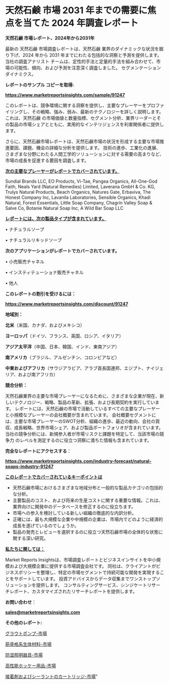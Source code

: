 # 天然石鹸 市場 2031 年までの需要に焦点を当てた 2024 年調査レポート

<strong>天然石鹸 市場レポート、2024年から2031年</strong>

最新の 天然石鹸 市場調査レポートは、天然石鹸 業界のダイナミックな状況を掘り下げ、2024 年から 2031 年までにわたる包括的な洞察と予測を提供します。当社の調査アナリスト チームは、定性的手法と定量的手法を組み合わせて、市場の可能性、傾向、および予測を注意深く調査しました。 セグメンテーションダイナミクス。



<strong>レポートのサンプル コピーを取得:</strong> <a href=https://www.marketreportsinsights.com/sample/91247>

<strong><u>https://www.marketreportsinsights.com/sample/91247</u></strong></a>

このレポートは、競争環境に関する洞察を提供し、主要なプレーヤーをプロファイリングし、その戦略、強み、弱み、最新のテクノロジーを詳しく説明します。 これは、天然石鹸 の市場価値と数量指標、セグメント分析、業界リーダーとその製品の市場シェアとともに、実用的なインテリジェンスを利害関係者に提供します。

さらに、天然石鹸市場レポートは、天然石鹸市場の状況を形成する主要な市場推進要因、課題、機会の詳細な分析を提供します。 技術の進歩、工業化の進展、さまざまな分野にわたる人間工学的ソリューションに対する需要の高まりなど、市場の成長を促進する要因を調査します。



<strong><u>次の主要なプレーヤーがレポートでカバーされています。</u></strong>

Sundial Brands LLC, EO Products, Vi-Tae, Pangea Organics, All-One-God Faith, Neals Yard (Natural Remedies) Limited, Laverana GmbH & Co. KG, Trulys Natural Products, Beach Organics, Natures Gate, Erbaviva, The Honest Company Inc, Lavanila Laboratories, Sensible Organics, Khadi Natural, Forest Essentials, Little Soap Company, Chagrin Valley Soap & Salve Co, Botanie Natural Soap Inc, A Wild Bar Soap LLC



<strong><u><b>レポートには、次の製品タイプが含まれています。</b></u></strong>

• ナチュラルソープ

• ナチュラルリキッドソープ



<strong><b>次のアプリケーションがレポートでカバーされています。</b></strong>

• 小売販売チャネル

• インスティテューショナ販売チャネル

• 他人



<strong><b>このレポートの割引を受けるには：</b></strong><a href=https://www.marketreportsinsights.com/discount/91247>

<strong><u>https://www.marketreportsinsights.com/discount/91247</u></strong></a>



<strong>地域別：</strong>



<strong>北米</strong>（米国、カナダ、およびメキシコ）



<strong>ヨーロッパ</strong>（ドイツ、フランス、英国、ロシア、イタリア）



<strong>アジア太平洋</strong>（中国、日本、韓国、インド、東南アジア）



<strong>南アメリカ</strong>（ブラジル、アルゼンチン、コロンビアなど）



<strong>中東およびアフリカ</strong>（サウジアラビア、アラブ首長国連邦、エジプト、ナイジェリア、および南アフリカ）



<strong>競合分析：</strong>

天然石鹸業界の主要な市場プレーヤーになるために、さまざまな企業が現在、新しいテクノロジー、戦略、製品の革新、拡張、および長期契約を実行しています。 レポートには、天然石鹸の市場で活動しているすべての主要なプレーヤーと小規模なプレーヤーの会社概要が含まれています。 会社概要セグメントには、主要な市場プレーヤーのSWOT分析、組織の進歩、最近の動向、会社の買収、成長戦略、世界市場シェア、および製品ポートフォリオが含まれています。 当社の競争分析には、新規参入者が市場リスクと課題を特定して、当該市場の競争力 のレベルを測定するのに役立つ洞察に満ちた情報も含まれています。



<strong>完全なレポートにアクセスする</strong>：

<a href=https://www.marketreportsinsights.com/industry-forecast/natural-soaps-industry-91247>

<strong><u>https://www.marketreportsinsights.com/industry-forecast/natural-soaps-industry-91247</u></strong></a>



<strong><u><b>このレポートでカバーされているキーポイントは</b></u></strong>
<ul>
  <li>天然石鹸市場におけるさまざまな地域分布と一般的な製品カテゴリの包括的な分析。</li>
  <li>主要製品のコスト、および将来の生産コストに関する重要な情報。これは、業界向けに開発中のデータベースを修正するのに役立ちます。</li>
  <li>市場への参入を検討している新しい組織の徹底的な内訳分析。</li>
  <li>正確には、最も大規模な企業や中規模の企業は、市場内でどのように経済的成長を遂げているのでしょうか。</li>
  <li>製品の発売とレビューを選択するのに役立つ天然石鹸市場の全体的な状態に関する深い研究。</li>
</ul>


<strong><u><b>私たちに関しては：</b></u></strong>

Market Reports Insightsは、市場調査レポートとビジネスインサイトを中小規模および大規模企業に提供する市場調査会社です。 同社は、クライアントがビジネスポリシーを整理し、特定の市場セグメントで持続可能な開発を実現することをサポートしています。 投資アドバイスからデータ収集までワンストップソリューションを提供します。 コンサルティングサービス、シンジケートリサーチレポート、カスタマイズされたリサーチレポートを提供します。



<strong><b>お問い合わせ</b></strong>：

<a href=mailto:sales@marketreportsinsights.com>

<strong><u>sales@marketreportsinsights.com</u></strong></a>



<strong>その他のレポート:</strong>

<a href=https://www.linkedin.com/pulse/グラウトポンプ-市場-2023-新興市場-将来の動向と市場需要-2030-pr-news-hub-tj2qf/>グラウトポンプ-市場</a>

<a href=https://www.linkedin.com/pulse/筋骨格系生体材料-市場-2023-総合分析と事業成長戦略-2030-m3nyf/>筋骨格系生体材料-市場</a>

<a href=https://www.linkedin.com/pulse/防湿照明器具-市場-2023-総合分析と事業成長戦略-2030-analytics-achievers-24-analysis-3pnnf/>防湿照明器具-市場</a>

<a href=https://www.linkedin.com/pulse/高性能ホッケー用品-市場-2023-年のダイナミクスとビジネストレンド-2030-trend-titans-360-analysis-vpakf/>高性能ホッケー用品-市場</a>

<a href=https://www.linkedin.com/pulse/接着剤およびシーラントのカートリッジ-市場-2023-総合分析と事業成長戦略-twnjf/>接着剤およびシーラントのカートリッジ-市場</a>"

